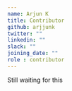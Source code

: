 ```yaml
---
name: Arjun K
title: Contributor
github: arjjunk
twitter: ""
linkedin: ""
slack: ""
joining_date: ""
role : contributor
---
```


Still waiting for this
